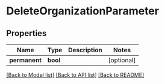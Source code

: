 # DeleteOrganizationParameter

## Properties
Name | Type | Description | Notes
------------ | ------------- | ------------- | -------------
**permanent** | **bool** |  | [optional] 

[[Back to Model list]](../README.md#documentation-for-models) [[Back to API list]](../README.md#documentation-for-api-endpoints) [[Back to README]](../README.md)

